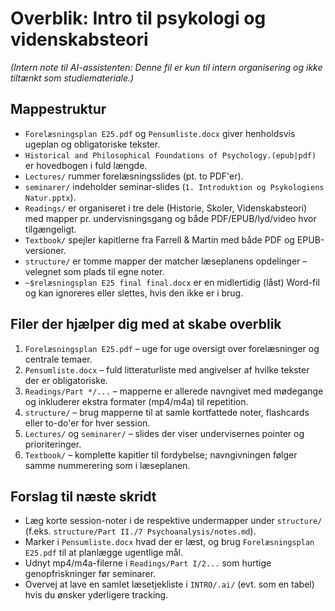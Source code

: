 # Overblik: Intro til psykologi og videnskabsteori
*(Intern note til AI-assistenten: Denne fil er kun til intern organisering og ikke tiltænkt som studiemateriale.)*

## Mappestruktur
- `Forelæsningsplan E25.pdf` og `Pensumliste.docx` giver henholdsvis ugeplan og obligatoriske tekster.
- `Historical and Philosophical Foundations of Psychology.(epub|pdf)` er hovedbogen i fuld længde.
- `Lectures/` rummer forelæsningsslides (pt. to PDF'er).
- `seminarer/` indeholder seminar-slides (`1. Introduktion og Psykologiens Natur.pptx`).
- `Readings/` er organiseret i tre dele (Historie, Skoler, Videnskabsteori) med mapper pr. undervisningsgang og både PDF/EPUB/lyd/video hvor tilgængeligt.
- `Textbook/` spejler kapitlerne fra Farrell & Martin med både PDF og EPUB-versioner.
- `structure/` er tomme mapper der matcher læseplanens opdelinger – velegnet som plads til egne noter.
- `~$relæsningsplan E25 final final.docx` er en midlertidig (låst) Word-fil og kan ignoreres eller slettes, hvis den ikke er i brug.

## Filer der hjælper dig med at skabe overblik
1. `Forelæsningsplan E25.pdf` – uge for uge oversigt over forelæsninger og centrale temaer.
2. `Pensumliste.docx` – fuld litteraturliste med angivelser af hvilke tekster der er obligatoriske.
3. `Readings/Part */...` – mapperne er allerede navngivet med mødegange og inkluderer ekstra formater (mp4/m4a) til repetition.
4. `structure/` – brug mapperne til at samle kortfattede noter, flashcards eller to-do'er for hver session.
5. `Lectures/` og `seminarer/` – slides der viser undervisernes pointer og prioriteringer.
6. `Textbook/` – komplette kapitler til fordybelse; navngivningen følger samme nummerering som i læseplanen.

## Forslag til næste skridt
- Læg korte session-noter i de respektive undermapper under `structure/` (f.eks. `structure/Part II./7 Psychoanalysis/notes.md`).
- Marker i `Pensumliste.docx` hvad der er læst, og brug `Forelæsningsplan E25.pdf` til at planlægge ugentlige mål.
- Udnyt mp4/m4a-filerne i `Readings/Part I/2...` som hurtige genopfriskninger før seminarer.
- Overvej at lave en samlet læsetjekliste i `INTRO/.ai/` (evt. som en tabel) hvis du ønsker yderligere tracking.
